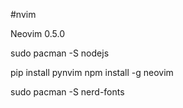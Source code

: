 #nvim

Neovim 0.5.0

sudo pacman -S nodejs

pip install pynvim
npm install -g neovim

sudo pacman -S nerd-fonts


